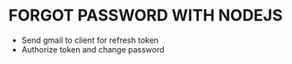 # FORGOT PASSWORD WITH NODEJS
- Send gmail to client for refresh token
- Authorize token and change password